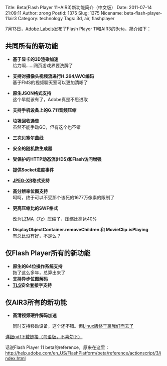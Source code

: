 Title: Beta(Flash Player 11+AIR3)新功能简介（中文版）
Date: 2011-07-14 21:09:11
Author: zrong
Postid: 1375
Slug: 1375
Nicename: beta-flash-player-11air3
Category: technology
Tags: 3d, air, flashplayer

7月13日，[Adobe Labels](http://labs.adobe.com/)发布了Flash Player
11和AIR3的Beta，简介如下：

共同所有的新功能
----------------

-   **基于显卡的3D渲染加速**  
    给力啊……网页游戏界要洗牌了
-   **支持对摄像头视频流进行H.264/AVC编码**  
    基于FMS的视频聊天室可以更加清晰了
-   **原生JSON格式支持**  
    这个早就该有了，Adobe真是不思进取
-   **支持手机设备上的G.711音频压缩**
-   **垃圾回收通告**  
    虽然不能手动GC，但有这个也不错
-   **三次贝塞尔曲线**
-   **安全的随机数生成器**
-   **受保护的HTTP动态流(HDS)和Flash访问增强**
-   **提供Socket进度事件**
-   **[JPEG-XR](http://zh.wikipedia.org/wiki/JPEG_XR)格式支持**
-   **高分辨率位图支持**  
    呵呵，终于可以不受那个该死的1677万像素的限制了
-   **更高压缩比的SWF格式**  

    改为[LZMA（7z）](http://zh.wikipedia.org/wiki/LZMA)压缩了，压缩比高达40%
-   **DisplayObjectContainer.removeChildren 和 MovieClip.isPlaying**  
    有总比没有好，不是么？

仅Flash Player所有的新功能
--------------------------

-   **原生的64位操作系统支持**  
    拖了这么多年，总算出来了
-   **支持异步位图解码**
-   **[TLS](http://zh.wikipedia.org/wiki/TLS)安全套接字支持**

仅AIR3所有的新功能
------------------

-   **高清视频硬件解码加速**  

    同时支持移动设备，这个还不错。但[Linux版终于离我们而去了](http://zengrong.net/post/1349.htm)

[详细pdf下载链接（鸟语版，不喜勿下）](http://download.macromedia.com/pub/labs/flashplatformruntimes/shared/flashplayer11_air3_b1_releasenotes_071311.pdf)

话说Flash Player 11
beta的reference，原来在这里：<http://help.adobe.com/en_US/FlashPlatform/beta/reference/actionscript/3/index.html>

